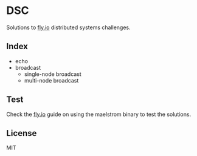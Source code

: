 # DSC

Solutions to [fly.io](https://fly.io/dist-sys/) distributed systems challenges.

## Index

- echo
- broadcast
  - single-node broadcast
  - multi-node broadcast

## Test

Check the [fly.io](https://fly.io/dist-sys/) guide on using the maelstrom
binary to test the solutions.

## License

MIT